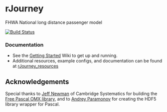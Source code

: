 # rJourney
FHWA National long distance passenger model

[![Build Status](https://dev.azure.com/ResourceSystemsGroup/Modeling%20Software/_apis/build/status/RSGInc.rJourney?branchName=master)](https://dev.azure.com/ResourceSystemsGroup/Modeling%20Software/_build/latest?definitionId=8&branchName=master)

### Documentation
  - See the [Getting Started](https://github.com/RSGInc/rJourney/wiki) Wiki to get up and running.
  - Additional resources, example configs, and documentation can be found at [rJourney_resources](https://github.com/rsginc/rjourney_resources)

## Acknowledgements
Special thanks to [Jeff Newman](https://github.com/jpn--) of Cambridge Systematics for building the [Free Pascal OMX library](https://github.com/jpn--/omx-freepascal), and to [Andrey Paramonov](http://hdf-forum.184993.n3.nabble.com/Delphi-interface-for-hdf5-dll-1-8-19-amp-1-10-1-td4029751.html) for creating the HDF5 library wrapper for Pascal.
